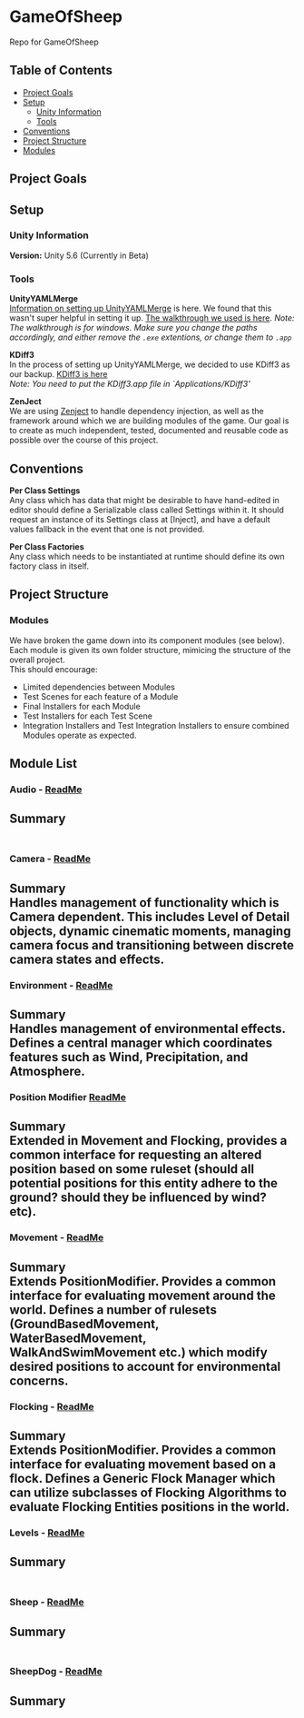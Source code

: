 # GameOfSheep
Repo for GameOfSheep

## Table of Contents
- [Project Goals](#project_goals)
- [Setup](#setup)
	- [Unity Information](#unity_information)
	- [Tools](#tools)
- [Conventions](#conventions)
- [Project Structure](#project_structure)
- [Modules](#modules)

<a name="project_goals"></a>
## Project Goals 

<a name="setup"></a>
## Setup

<a name="unity_information"></a>
### Unity Information
**Version:** Unity 5.6 (Currently in Beta)

<a name="tools"></a>
### Tools
**UnityYAMLMerge**<br>
[Information on setting up UnityYAMLMerge](https://docs.unity3d.com/Manual/SmartMerge.html) is here.
We found that this wasn't super helpful in setting it up. [The walkthrough we used is here](http://kihira.uk/unity-and-git-getting-them-to-play-nicely/).
*Note: The walkthrough is for windows. Make sure you change the paths accordingly, and either remove the `.exe` extentions, or change them to `.app`*

**KDiff3**<br>
In the process of setting up UnityYAMLMerge, we decided to use KDiff3 as our backup. [KDiff3 is here](https://sourceforge.net/projects/kdiff3/files/)<br>
*Note: You need to put the KDiff3.app file in `Applications/KDiff3'*

**ZenJect**<br>
We are using [Zenject](https://github.com/modesttree/Zenject) to handle dependency injection, as well as the framework around which we are building modules of the game. Our goal is to create as much independent, tested, documented and reusable code as possible over the course of this project.

<a name="conventions"></a>
## Conventions

**Per Class Settings**<br>
Any class which has data that might be desirable to have hand-edited in editor should define a Serializable class called Settings within it. It should request an instance of its Settings class at [Inject], and have a default values fallback in the event that one is not provided.

**Per Class Factories**<br>
Any class which needs to be instantiated at runtime should define its own factory class in itself.

<a name="project_structure"></a>
## Project Structure

### Modules
We have broken the game down into its component modules (see below). Each module is given its own folder structure, mimicing the structure of the overall project. 
<br>This should encourage:

- Limited dependencies between Modules
- Test Scenes for each feature of a Module
- Final Installers for each Module 
- Test Installers for each Test Scene
- Integration Installers and Test Integration Installers to ensure combined Modules operate as expected.


<a name="modules"></a>
## Module List
### Audio - [ReadMe](Assets/Modules/Audio/README.md)
**Summary**<br>
<br>
---
### Camera - [ReadMe](Assets/Modules/Camera/README.md)
**Summary**<br>
Handles management of functionality which is Camera dependent. This includes Level of Detail objects, dynamic cinematic moments, managing camera focus and transitioning between discrete camera states and effects.
<br> 
---
### Environment - [ReadMe](Assets/Modules/Environment/README.md)
**Summary**<br>
Handles management of environmental effects. Defines a central manager which coordinates features such as Wind, Precipitation, and Atmosphere.
<br>
---
### Position Modifier [ReadMe](Assets/Modules/PositionModifier/README.md)
**Summary**<br>
Extended in Movement and Flocking, provides a common interface for requesting an altered position based on some ruleset (should all potential positions for this entity adhere to the ground? should they be influenced by wind? etc).
<br>
---
### Movement - [ReadMe](Assets/Modules/Movement/README.md)
**Summary**<br>
Extends PositionModifier. Provides a common interface for evaluating movement around the world. Defines a number of rulesets (GroundBasedMovement, WaterBasedMovement, WalkAndSwimMovement etc.) which modify desired positions to account for environmental concerns.
<br>
---
### Flocking - [ReadMe](Assets/Modules/Flocking/README.md)
**Summary**<br>
Extends PositionModifier. Provides a common interface for evaluating movement based on a flock. Defines a Generic Flock Manager which can utilize subclasses of Flocking Algorithms to evaluate Flocking Entities positions in the world.
<br>
---
### Levels - [ReadMe](Assets/Modules/Levels/README.md)
**Summary**<br>
<br>
---

### Sheep - [ReadMe](Assets/Modules/Sheep/README.md)
**Summary**<br>
<br>
---
### SheepDog - [ReadMe](Assets/Modules/SheepDog/README.md)
**Summary**<br>
<br>
---
